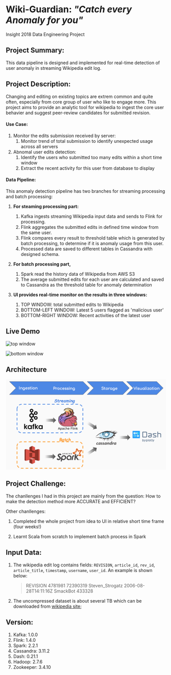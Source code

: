 # Wiki-Guardian:  *"Catch every Anomaly for you"*

Insight 2018 Data Engineering Project

## Project Summary:

This data pipeline is designed and implemented for real-time detection of user anomaly in streaming Wikipedia edit log.

[Project Slides]: http://bit.ly/wikiguardianslides	"Project Slides"
[Project Video]: http://bit.ly/wikiguardianyoutubedemo	"Project Video"



## Project Description:

Changing and editing on existing topics are extrem common and quite often, especially from core group of user who like to engage more. This project aims to provide an analytic tool for wikipedia to ingest the core user behavier and suggest peer-review candidates for submitted revision.

#### Use Case:

1. Monitor the edits submission received by server:
   1. Monitor trend of total submission to identify unexpected usage across all servers
2. Abnomal user edits detection:
   1. Identify the users who submitted too many edits within a short time window
   2. Extract the recent activity for this user from database to display

#### Data Pipeline:

This anomaly detection pipeline has two branches for streaming processing and batch processing:

1. **For steaming processing part:** 

   1. Kafka ingests streaming Wikipedia input data and sends to Flink for processing. 
   2. Flink aggregates the submitted edits in defined time window from the same user.
   3. Flink compares every result to threshold table which is generated by batch processing, to determine if it is anomaly usage from this user.
   4. Processed data are saved to different tables in Cassandra with designed schema.

2. **For batch processing part,** 

   1. Spark read the history data of Wikipedia from AWS S3
   2. The average submitted edits for each user are calculated and saved to Cassandra as the threshold table for anomaly determination

3. **UI provides real-time monitor on the results in three windows:**

   1. TOP WINDOW: total submitted edits to Wikipedia
   2. BOTTOM-LEFT WINDOW: Latest 5 users flagged as 'malicious user'
   3. BOTTOM-RIGHT WINDOW: Recent activities of the latest user

   

   



## Live Demo

![top window](https://github.com/kaenyyh/Insight_project_2018b/blob/master/images/topwindow12.gif)

![bottom window](https://github.com/kaenyyh/Insight_project_2018b/blob/master/images/bottomwindow10.gif)



## Architecture

![arch](images/arch2.png)



## Project Challenge: 

The chanllenges I had in this project are mainly from the question: How to make the detection method more ACCURATE and EFFICIENT? 





Other chanllenges: 

1. Completed the whole project from idea to UI in relative short time frame (four weeks!)

2. Learnt Scala from scratch to implement batch process in Spark

   

## Input Data:

1. The wikipedia edit log contains fields: `REVISION`,  `article_id`, `rev_id`,  `article_title`, `timestamp`,  `username`,  `user_id`. An example is shown below:
   > REVISION 4781981 72390319 Steven_Strogatz 2006-08-28T14:11:16Z SmackBot 433328 

   

2. The uncompressed dataset is about several TB which can be downloaded from [wikipedia site](https://en.wikipedia.org/wiki/Wikipedia:Database_download);

   

## Version:

1. Kafka: 1.0.0
2. Flink: 1.4.0
3. Spark: 2.2.1
4. Cassandra: 3.11.2
5. Dash: 0.21.1
6. Hadoop: 2.7.6
7. Zookeeper: 3.4.10

